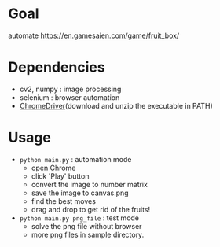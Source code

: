 # Goal
automate https://en.gamesaien.com/game/fruit_box/

# Dependencies
- cv2, numpy : image processing
- selenium : browser automation
- [ChromeDriver](https://chromedriver.chromium.org)(download and unzip the executable in PATH)

# Usage
- `python main.py` : automation mode
  - open Chrome
  - click 'Play' button
  - convert the image to number matrix
  - save the image to canvas.png
  - find the best moves
  - drag and drop to get rid of the fruits!
- `python main.py png_file` : test mode
  - solve the png file without browser
  - more png files in sample directory.
